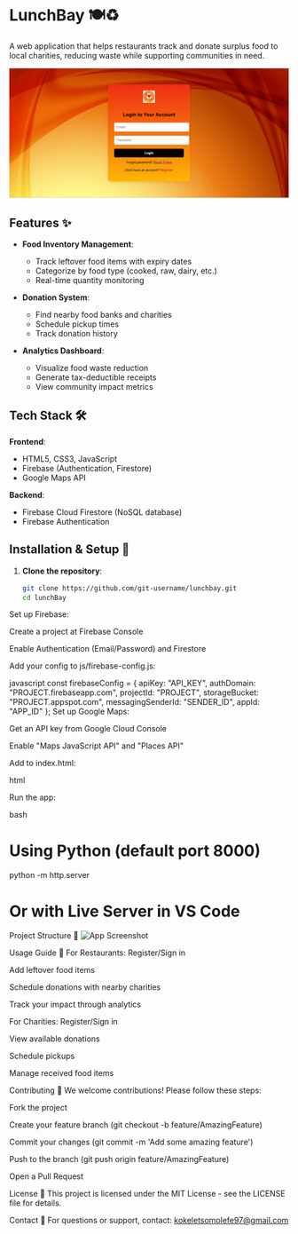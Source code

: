 # LunchBay 🍽️♻️

A web application that helps restaurants track and donate surplus food to local charities, reducing waste while supporting communities in need.

![App Screenshot](/images/App%20Homepage.png)

## Features ✨

- **Food Inventory Management**:
  - Track leftover food items with expiry dates
  - Categorize by food type (cooked, raw, dairy, etc.)
  - Real-time quantity monitoring

- **Donation System**:
  - Find nearby food banks and charities
  - Schedule pickup times
  - Track donation history

- **Analytics Dashboard**:
  - Visualize food waste reduction
  - Generate tax-deductible receipts
  - View community impact metrics

## Tech Stack 🛠️

**Frontend**:
- HTML5, CSS3, JavaScript
- Firebase (Authentication, Firestore)
- Google Maps API

**Backend**:
- Firebase Cloud Firestore (NoSQL database)
- Firebase Authentication

## Installation & Setup 🚀

1. **Clone the repository**:
   ```bash
   git clone https://github.com/git-username/lunchbay.git
   cd lunchBay
Set up Firebase:

Create a project at Firebase Console

Enable Authentication (Email/Password) and Firestore

Add your config to js/firebase-config.js:

javascript
const firebaseConfig = {
  apiKey: "API_KEY",
  authDomain: "PROJECT.firebaseapp.com",
  projectId: "PROJECT",
  storageBucket: "PROJECT.appspot.com",
  messagingSenderId: "SENDER_ID",
  appId: "APP_ID"
};
Set up Google Maps:

Get an API key from Google Cloud Console

Enable "Maps JavaScript API" and "Places API"

Add to index.html:

html
<script src="https://maps.googleapis.com/maps/api/js?key=API_KEY&libraries=places"></script>
Run the app:

bash
# Using Python (default port 8000)
python -m http.server

# Or with Live Server in VS Code
Project Structure 📂
![App Screenshot](/images/workflow.png)

Usage Guide 📖
For Restaurants:
Register/Sign in

Add leftover food items

Schedule donations with nearby charities

Track your impact through analytics

For Charities:
Register/Sign in

View available donations

Schedule pickups

Manage received food items

Contributing 🤝
We welcome contributions! Please follow these steps:

Fork the project

Create your feature branch (git checkout -b feature/AmazingFeature)

Commit your changes (git commit -m 'Add some amazing feature')

Push to the branch (git push origin feature/AmazingFeature)

Open a Pull Request

License 📜
This project is licensed under the MIT License - see the LICENSE file for details.

Contact 📧
For questions or support, contact: kokeletsomolefe97@gmail.com
